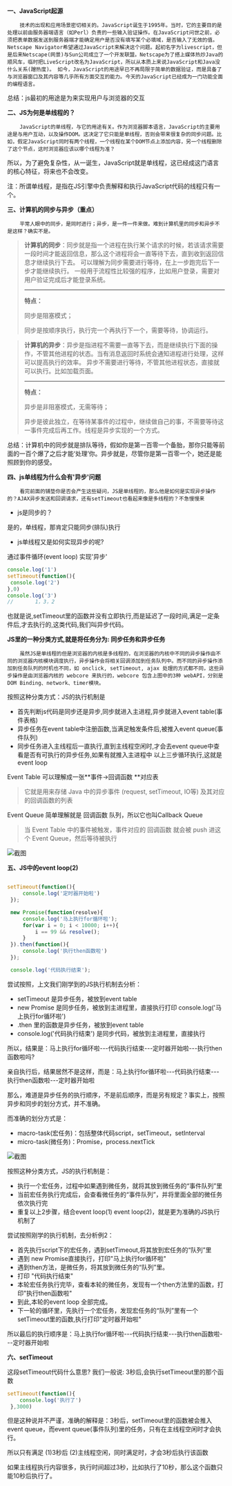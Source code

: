 **一、JavaScript起源**

```
    技术的出现和应用场景密切相关的。JavaScript诞生于1995年。当时，它的主要目的是处理以前由服务器端语言（如Perl）负责的一些输入验证操作。在JavaScript问世之前，必须把表单数据发送到服务器端才能确定用户是否没有填写某个必填域，是否输入了无效的值。Netscape Navigator希望通过JavaScript来解决这个问题。起初名字为livescript，但是后来Netscape(网景)与Sun公司成立了一个开发联盟。Netscape为了搭上媒体热炒Java的顺风车，临时把LiveScript改名为JavaScript，所以从本质上来说JavaScript和Java没什么关系(蹭热度)。 如今，JavaScript的用途早已不再局限于简单的数据验证，而是具备了与浏览器窗口及其内容等几乎所有方面交互的能力。今天的JavaScript已经成为一门功能全面的编程语言。
```

总结：js最初的用途是为来实现用户与浏览器的交互

**二、JS为何是单线程的？**

```
    JavaScript的单线程，与它的用途有关。作为浏览器脚本语言，JavaScript的主要用途是与用户互动，以及操作DOM。这决定了它只能是单线程，否则会带来很复杂的同步问题。比如，假定JavaScript同时有两个线程，一个线程在某个DOM节点上添加内容，另一个线程删除了这个节点，这时浏览器应该以哪个线程为准？
```

所以，为了避免复杂性，从一诞生，JavaScript就是单线程，这已经成这门语言的核心特征，将来也不会改变。

注：所谓单线程，是指在JS引擎中负责解释和执行JavaScript代码的线程只有一个。

**三、计算机的同步与异步（重点）**

```
    平常人眼中的同步，是同时进行；异步，是一件一件来做。难到计算机里的同步和异步不是这样？确实不是。
```

> **计算机的同步**：同步就是指一个进程在执行某个请求的时候，若该请求需要一段时间才能返回信息，那么这个进程将会一直等待下去，直到收到返回信息才继续执行下去。
可以理解为同步需要进行等待，在上一步跑完后下一步才能继续执行。
一般用于流程性比较强的程序，比如用户登录，需要对用户验证完成后才能登录系统。
> 
> ***
> 
> **特点：**
> 
> 同步是阻塞模式；
> 
> 同步是按顺序执行，执行完一个再执行下一个，需要等待，协调运行。

> **计算机的异步**：异步是指进程不需要一直等下去，而是继续执行下面的操作，不管其他进程的状态。当有消息返回时系统会通知进程进行处理，这样可以提高执行的效率。
异步不需要进行等待，不管其他进程状态，直接就可以执行。比如加载页面。
> 
> ***
> 
> **特点：**
> 
> 异步是非阻塞模式，无需等待；
> 
> 异步是彼此独立，在等待某事件的过程中，继续做自己的事，不需要等待这一事件完成后再工作。线程是异步实现的一个方式。

总结：计算机中的同步就是排队等待，假如你是第一百零一个备胎，那你只能等前面的一百个爆了之后才能‘处理’你。异步就是，尽管你是第一百零一个，她还是能照顾到你的感受。

**四、js单线程为什么会有'异步'问题**

```
    看完前面的铺垫你是否会产生这些疑问，JS是单线程的，那么他是如何是实现异步操作的？AJAX异步发送和回调请求，还有setTimeout也看起来像是多线程的？不急慢慢来
```

- js是同步的？

是的，单线程，那肯定只能同步(排队)执行

- js单线程又是如何实现异步的呢?

通过事件循环(event loop) 实现'异步'

```javascript
console.log('1')
setTimeout(function(){
 console.log('2')
},0)
console.log('3')
//       1，3，2
```

也就是说,setTimeout里的函数并没有立即执行,而是延迟了一段时间,满足一定条件后,才去执行的,这类代码,我们叫异步代码。

**JS里的一种分类方式,就是将任务分为: 同步任务和异步任务**

```
    虽然JS是单线程的但是浏览器的内核是多线程的，在浏览器的内核中不同的异步操作由不同的浏览器内核模块调度执行，异步操作会将相关回调添加到任务队列中。而不同的异步操作添加到任务队列的时机也不同，如 onclick, setTimeout, ajax 处理的方式都不同，这些异步操作是由浏览器内核的 webcore 来执行的，webcore 包含上图中的3种 webAPI，分别是 DOM Binding、network、timer模块。
```

按照这种分类方式：JS的执行机制是

- 首先判断js代码是同步还是异步,同步就进入主进程,异步就进入event table(事件表格)
- 异步任务在event table中注册函数,当满足触发条件后,被推入event queue(事件队列)
- 同步任务进入主线程后一直执行,直到主线程空闲时,才会去event queue中查看是否有可执行的异步任务,如果有就推入主进程中 以上三步循环执行,这就是event loop

Event Table 可以理解成一张**事件->回调函数 **对应表

> 它就是用来存储 Java 中的异步事件 (request, setTimeout, IO等) 及其对应的回调函数的列表

Event Queue 简单理解就是 回调函数 队列，所以它也叫Callback Queue

> 当 Event Table 中的事件被触发，事件对应的 回调函数 就会被 push 进这个 Event Queue，然后等待被执行

![截图](attachment:e7fb278586a55a8700598a1d31d64b3c)

**五、JS中的event loop(2)**

```javascript

setTimeout(function(){
     console.log('定时器开始啦')
 });

 new Promise(function(resolve){
     console.log('马上执行for循环啦');
     for(var i = 0; i < 10000; i++){
         i == 99 && resolve();
     }
 }).then(function(){
     console.log('执行then函数啦')
 });

 console.log('代码执行结束');
```

尝试按照，上文我们刚学到的JS执行机制去分析：

- setTimeout 是异步任务，被放到event table
- new Promise 是同步任务，被放到主进程里，直接执行打印 console.log('马上执行for循环啦')
- .then 里的函数是异步任务，被放到event table
- console.log('代码执行结束') 是同步代码，被放到主进程里，直接执行

所以，结果是：马上执行for循环啦---代码执行结束---定时器开始啦---执行then函数啦吗?

亲自执行后，结果居然不是这样，而是：马上执行for循环啦---代码执行结束---执行then函数啦---定时器开始啦

那么，难道是异步任务的执行顺序，不是前后顺序，而是另有规定？事实上，按照异步和同步的划分方式，并不准确。

而准确的划分方式是：

- macro-task(宏任务)：包括整体代码script，setTimeout，setInterval
- micro-task(微任务)：Promise，process.nextTick

![截图](attachment:bb3640b249fcbb69f2ff951f001e999b)

按照这种分类方式，JS的执行机制是：

- 执行一个宏任务，过程中如果遇到微任务，就将其放到微任务的“事件队列”里
- 当前宏任务执行完成后，会查看微任务的“事件队列”，并将里面全部的微任务依次执行完
- 重复以上2步骤，结合event loop(1) event loop(2)，就是更为准确的JS执行机制了

尝试按照刚学的执行机制，去分析例2：

- 首先执行script下的宏任务，遇到setTimeout,将其放到宏任务的“队列”里
- 遇到 new Promise直接执行，打印"马上执行for循环啦"
- 遇到then方法，是微任务，将其放到微任务的“队列”里。
- 打印 "代码执行结束"
- 本轮宏任务执行完毕，查看本轮的微任务，发现有一个then方法里的函数，打印"执行then函数啦"
- 到此,本轮的event loop 全部完成。
- 下一轮的循环里，先执行一个宏任务，发现宏任务的“队列”里有一个setTimeout里的函数,执行打印"定时器开始啦"

所以最后的执行顺序是：马上执行for循环啦---代码执行结束---执行then函数啦---定时器开始啦

**六、setTimeout**

这段setTimeout代码什么意思? 我们一般说: 3秒后,会执行setTimeout里的那个函数

```javascript
setTimeout(function(){
    console.log('执行了')
 },3000)
```

但是这种说并不严谨，准确的解释是：3秒后，setTimeout里的函数被会推入event queue，而event queue(事件队列)里的任务，只有在主线程空闲时才会执行。

所以只有满足 (1)3秒后 (2)主线程空闲，同时满足时，才会3秒后执行该函数

如果主线程执行内容很多，执行时间超过3秒，比如执行了10秒，那么这个函数只能10秒后执行了。
